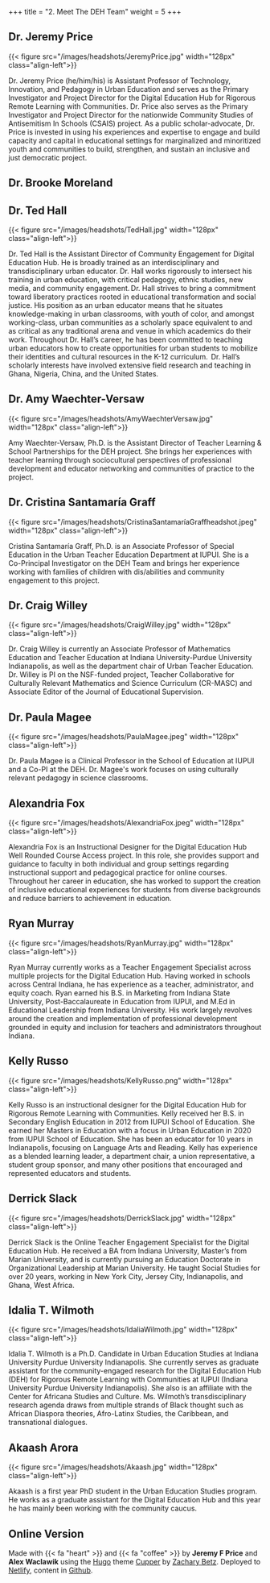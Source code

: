 +++
title = "2. Meet The DEH Team"
weight = 5
+++

## Dr. Jeremy Price
{{< figure src="/images/headshots/JeremyPrice.jpg" width="128px" class="align-left">}}

Dr. Jeremy Price (he/him/his) is Assistant Professor of Technology, Innovation, and Pedagogy in Urban Education and serves as the Primary Investigator and Project Director for the Digital Education Hub for Rigorous Remote Learning with Communities. Dr. Price also serves as the Primary Investigator and Project Director for the nationwide Community Studies of Antisemitism In Schools (CSAIS) project. As a public scholar-advocate, Dr. Price is invested in using his experiences and expertise to engage and build capacity and capital in educational settings for marginalized and minoritized youth and communities to build, strengthen, and sustain an inclusive and just democratic project.

## Dr. Brooke Moreland

## Dr. Ted Hall
{{< figure src="/images/headshots/TedHall.jpg" width="128px" class="align-left">}}

Dr. Ted Hall is the Assistant Director of Community Engagement for Digital Education Hub. He is broadly trained as an interdisciplinary and transdisciplinary urban educator. Dr. Hall works rigorously to intersect his training in urban education, with critical pedagogy, ethnic studies, new media, and community engagement. Dr. Hall strives to bring a commitment toward liberatory practices rooted in educational transformation and social justice.  His position as an urban educator means that he situates knowledge-making in urban classrooms, with youth of color, and amongst working-class, urban communities as a scholarly space equivalent to and as critical as any traditional arena and venue in which academics do their work. Throughout Dr. Hall’s career, he has been committed to teaching urban educators how to create opportunities for urban students to mobilize their identities and cultural resources in the K-12 curriculum.  Dr. Hall’s scholarly interests have involved extensive field research and teaching in Ghana, Nigeria, China, and the United States.

## Dr. Amy Waechter-Versaw
{{< figure src="/images/headshots/AmyWaechterVersaw.jpg" width="128px" class="align-left">}}

Amy Waechter-Versaw, Ph.D. is the Assistant Director of Teacher Learning & School Partnerships for the DEH project. She brings her experiences with teacher learning through sociocultural perspectives of professional development and educator networking and communities of practice to the project.

## Dr. Cristina Santamaría Graff
{{< figure src="/images/headshots/CristinaSantamaríaGraffheadshot.jpeg" width="128px" class="align-left">}}

Cristina Santamaría Graff, Ph.D. is an Associate Professor of Special Education in the Urban Teacher Education Department at IUPUI. She is a Co-Principal Investigator on the DEH Team and brings her experience working with families of children with dis/abilities and community engagement to this project.

## Dr. Craig Willey
{{< figure src="/images/headshots/CraigWilley.jpg" width="128px" class="align-left">}}

Dr. Craig Willey is currently an Associate Professor of Mathematics Education and Teacher Education at Indiana University-Purdue University Indianapolis, as well as the department chair of Urban Teacher Education.  Dr. Willey is PI on the NSF-funded project, Teacher Collaborative for Culturally Relevant Mathematics and Science Curriculum (CR-MASC) and Associate Editor of the Journal of Educational Supervision.

## Dr. Paula Magee
{{< figure src="/images/headshots/PaulaMagee.jpeg" width="128px" class="align-left">}}

Dr. Paula Magee is a Clinical Professor in the School of Education at IUPUI and a Co-PI at the DEH. Dr. Magee's work focuses on using culturally relevant pedagogy in science classrooms. 

## Alexandria Fox
{{< figure src="/images/headshots/AlexandriaFox.jpeg" width="128px" class="align-left">}}

Alexandria Fox is an Instructional Designer for the Digital Education Hub Well Rounded Course Access project. In this role, she provides support and guidance to faculty in both individual and group settings regarding instructional support and pedagogical practice for online courses. Throughout her career in education, she has worked to support the creation of inclusive educational experiences for students from diverse backgrounds and reduce barriers to achievement in education.

## Ryan Murray
{{< figure src="/images/headshots/RyanMurray.jpg" width="128px" class="align-left">}}

Ryan Murray currently works as a Teacher Engagement Specialist across multiple projects for the Digital Education Hub. Having worked in schools across Central Indiana, he has experience as a teacher, administrator, and equity coach. Ryan earned his B.S. in Marketing from Indiana State University, Post-Baccalaureate in Education from IUPUI, and M.Ed in Educational Leadership from Indiana University. His work largely revolves around the creation and implementation of professional development grounded in equity and inclusion for teachers and administrators throughout Indiana.

## Kelly Russo
{{< figure src="/images/headshots/KellyRusso.png" width="128px" class="align-left">}}

Kelly Russo is an instructional designer for the Digital Education Hub for Rigorous Remote Learning with Communities. Kelly received her B.S. in Secondary English Education in 2012 from IUPUI School of Education. She earned her Masters in Education with a focus in Urban Education in 2020 from IUPUI School of Education. She has been an educator for 10 years in Indianapolis, focusing on Language Arts and Reading. Kelly has experience as a blended learning leader, a department chair, a union representative, a student group sponsor, and many other positions that encouraged and represented educators and students.

## Derrick Slack
{{< figure src="/images/headshots/DerrickSlack.jpg" width="128px" class="align-left">}}

Derrick Slack is the Online Teacher Engagement Specialist for the Digital Education Hub. He received a BA from Indiana University, Master’s from Marian University, and is currently pursuing an Education Doctorate in Organizational Leadership at Marian University. He taught Social Studies for over 20 years, working in New York City, Jersey City, Indianapolis, and Ghana, West Africa.

## Idalia T. Wilmoth
{{< figure src="/images/headshots/IdaliaWilmoth.jpg" width="128px" class="align-left">}}

Idalia T. Wilmoth is a Ph.D. Candidate in Urban Education Studies at Indiana University Purdue University Indianapolis.  She currently serves as graduate assistant for the community-engaged research for the Digital Education Hub (DEH) for Rigorous Remote Learning with Communities at IUPUI (Indiana University Purdue University Indianapolis). She also is an affiliate with the Center for Africana Studies and Culture. Ms. Wilmoth’s transdisciplinary research agenda draws from multiple strands of Black thought such as African Diaspora theories, Afro-Latinx Studies, the Caribbean, and transnational dialogues.

## Akaash Arora
{{< figure src="/images/headshots/Akaash.jpg" width="128px" class="align-left">}}

Akaash is a first year PhD student in the Urban Education Studies program. He works as a graduate assistant for the Digital Education Hub and this year he has mainly been working with the community caucus.

## Online Version

Made with {{< fa "heart" >}} and {{< fa "coffee" >}} by **Jeremy F Price** and **Alex Waclawik** using the [Hugo](https://gohugo.io/) theme [Cupper](https://themes.gohugo.io/cupper-hugo-theme/) by [Zachary Betz](https://zwbetz.com/). Deployed to [Netlify](https://www.netlify.com/), content in [Github](https://github.com/jeremyfprice/dehsi2021online).